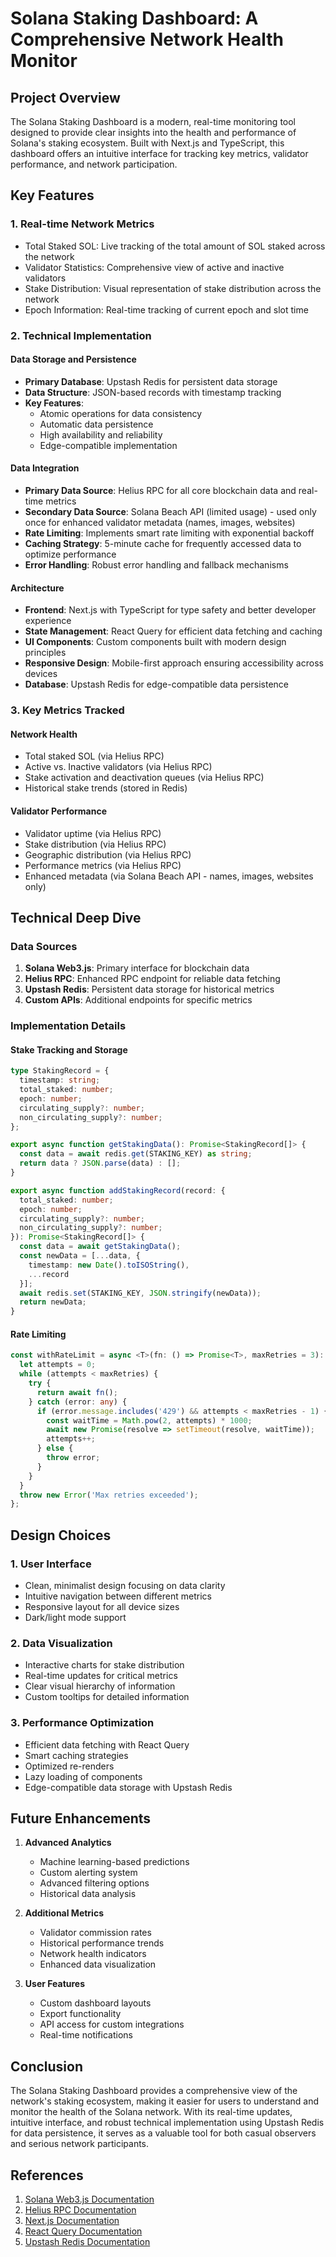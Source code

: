 # Solana Staking Dashboard: A Comprehensive Network Health Monitor

## Project Overview

The Solana Staking Dashboard is a modern, real-time monitoring tool designed to provide clear insights into the health and performance of Solana's staking ecosystem. Built with Next.js and TypeScript, this dashboard offers an intuitive interface for tracking key metrics, validator performance, and network participation.

## Key Features

### 1. Real-time Network Metrics
- Total Staked SOL: Live tracking of the total amount of SOL staked across the network
- Validator Statistics: Comprehensive view of active and inactive validators
- Stake Distribution: Visual representation of stake distribution across the network
- Epoch Information: Real-time tracking of current epoch and slot time

### 2. Technical Implementation

#### Data Storage and Persistence
- **Primary Database**: Upstash Redis for persistent data storage
- **Data Structure**: JSON-based records with timestamp tracking
- **Key Features**: 
  - Atomic operations for data consistency
  - Automatic data persistence
  - High availability and reliability
  - Edge-compatible implementation

#### Data Integration
- **Primary Data Source**: Helius RPC for all core blockchain data and real-time metrics
- **Secondary Data Source**: Solana Beach API (limited usage) - used only once for enhanced validator metadata (names, images, websites)
- **Rate Limiting**: Implements smart rate limiting with exponential backoff
- **Caching Strategy**: 5-minute cache for frequently accessed data to optimize performance
- **Error Handling**: Robust error handling and fallback mechanisms

#### Architecture
- **Frontend**: Next.js with TypeScript for type safety and better developer experience
- **State Management**: React Query for efficient data fetching and caching
- **UI Components**: Custom components built with modern design principles
- **Responsive Design**: Mobile-first approach ensuring accessibility across devices
- **Database**: Upstash Redis for edge-compatible data persistence

### 3. Key Metrics Tracked

#### Network Health
- Total staked SOL (via Helius RPC)
- Active vs. Inactive validators (via Helius RPC)
- Stake activation and deactivation queues (via Helius RPC)
- Historical stake trends (stored in Redis)

#### Validator Performance
- Validator uptime (via Helius RPC)
- Stake distribution (via Helius RPC)
- Geographic distribution (via Helius RPC)
- Performance metrics (via Helius RPC)
- Enhanced metadata (via Solana Beach API - names, images, websites only)

## Technical Deep Dive

### Data Sources
1. **Solana Web3.js**: Primary interface for blockchain data
2. **Helius RPC**: Enhanced RPC endpoint for reliable data fetching
3. **Upstash Redis**: Persistent data storage for historical metrics
4. **Custom APIs**: Additional endpoints for specific metrics

### Implementation Details

#### Stake Tracking and Storage
```typescript
type StakingRecord = {
  timestamp: string;
  total_staked: number;
  epoch: number;
  circulating_supply?: number;
  non_circulating_supply?: number;
};

export async function getStakingData(): Promise<StakingRecord[]> {
  const data = await redis.get(STAKING_KEY) as string;
  return data ? JSON.parse(data) : [];
}

export async function addStakingRecord(record: {
  total_staked: number;
  epoch: number;
  circulating_supply?: number;
  non_circulating_supply?: number;
}): Promise<StakingRecord[]> {
  const data = await getStakingData();
  const newData = [...data, {
    timestamp: new Date().toISOString(),
    ...record
  }];
  await redis.set(STAKING_KEY, JSON.stringify(newData));
  return newData;
}
```

#### Rate Limiting
```typescript
const withRateLimit = async <T>(fn: () => Promise<T>, maxRetries = 3): Promise<T> => {
  let attempts = 0;
  while (attempts < maxRetries) {
    try {
      return await fn();
    } catch (error: any) {
      if (error.message.includes('429') && attempts < maxRetries - 1) {
        const waitTime = Math.pow(2, attempts) * 1000;
        await new Promise(resolve => setTimeout(resolve, waitTime));
        attempts++;
      } else {
        throw error;
      }
    }
  }
  throw new Error('Max retries exceeded');
};
```

## Design Choices

### 1. User Interface
- Clean, minimalist design focusing on data clarity
- Intuitive navigation between different metrics
- Responsive layout for all device sizes
- Dark/light mode support

### 2. Data Visualization
- Interactive charts for stake distribution
- Real-time updates for critical metrics
- Clear visual hierarchy of information
- Custom tooltips for detailed information

### 3. Performance Optimization
- Efficient data fetching with React Query
- Smart caching strategies
- Optimized re-renders
- Lazy loading of components
- Edge-compatible data storage with Upstash Redis

## Future Enhancements

1. **Advanced Analytics**
   - Machine learning-based predictions
   - Custom alerting system
   - Advanced filtering options
   - Historical data analysis

2. **Additional Metrics**
   - Validator commission rates
   - Historical performance trends
   - Network health indicators
   - Enhanced data visualization

3. **User Features**
   - Custom dashboard layouts
   - Export functionality
   - API access for custom integrations
   - Real-time notifications

## Conclusion

The Solana Staking Dashboard provides a comprehensive view of the network's staking ecosystem, making it easier for users to understand and monitor the health of the Solana network. With its real-time updates, intuitive interface, and robust technical implementation using Upstash Redis for data persistence, it serves as a valuable tool for both casual observers and serious network participants.

## References

1. [Solana Web3.js Documentation](https://solana-labs.github.io/solana-web3.js/)
2. [Helius RPC Documentation](https://docs.helius.xyz/)
3. [Next.js Documentation](https://nextjs.org/docs)
4. [React Query Documentation](https://tanstack.com/query/latest)
5. [Upstash Redis Documentation](https://docs.upstash.com/redis) 